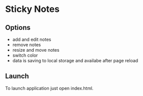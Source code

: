 # Sticky Notes

## Options

- add and edit notes
- remove notes
- resize and move notes
- switch color
- data is saving to local storage and availabe after page reload

## Launch

To launch application just open index.html.
